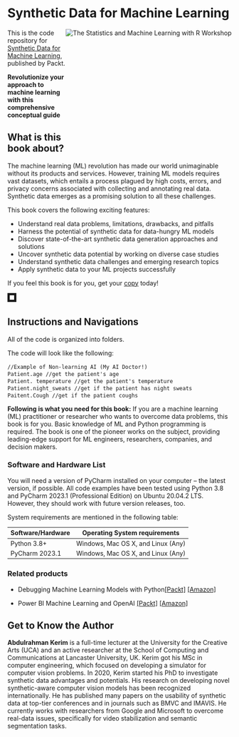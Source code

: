 # Synthetic Data for Machine Learning

<a href="https://www.packtpub.com/product/synthetic-data-for-machine-learning/9781803245409?utm_source=github&utm_medium=repository&utm_id=9781803245409"><img src="https://content.packt.com/B18494/cover_image_small.jpg" alt="The Statistics and Machine Learning with R Workshop" height="256px" align="right"></a>

This is the code repository for [Synthetic Data for Machine Learning](https://www.packtpub.com/product/synthetic-data-for-machine-learning/9781803245409?utm_source=github&utm_medium=repository&utm_id=9781803245409), published by Packt.

**Revolutionize your approach to machine learning with this comprehensive conceptual guide**

## What is this book about?
The machine learning (ML) revolution has made our world unimaginable without its products and services. However, training ML models requires vast datasets, which entails a process plagued by high costs, errors, and privacy concerns associated with collecting and annotating real data. Synthetic data emerges as a promising solution to all these challenges.

This book covers the following exciting features: 
* Understand real data problems, limitations, drawbacks, and pitfalls
* Harness the potential of synthetic data for data-hungry ML models
* Discover state-of-the-art synthetic data generation approaches and solutions
* Uncover synthetic data potential by working on diverse case studies
* Understand synthetic data challenges and emerging research topics
* Apply synthetic data to your ML projects successfully

If you feel this book is for you, get your [copy](https://www.amazon.com/dp/B0BVMRHBNN) today!

<a href="https://www.packtpub.com/?utm_source=github&utm_medium=banner&utm_campaign=GitHubBanner"><img src="https://raw.githubusercontent.com/PacktPublishing/GitHub/master/GitHub.png" 
alt="https://www.packtpub.com/" border="5" /></a>


## Instructions and Navigations
All of the code is organized into folders.

The code will look like the following:
```
//Example of Non-learning AI (My AI Doctor!)
Patient.age //get the patient's age
Patient. temperature //get the patient's temperature
Patient.night_sweats //get if the patient has night sweats
Paitent.Cough //get if the patient coughs
```


**Following is what you need for this book:**
If you are a machine learning (ML) practitioner or researcher who wants to overcome data problems, this book is for you. Basic knowledge of ML and Python programming is required. The book is one of the pioneer works on the subject, providing leading-edge support for ML engineers, researchers, companies, and decision makers.		

### Software and Hardware List

You will need a version of PyCharm installed on your computer – the latest version, if possible. All
code examples have been tested using Python 3.8 and PyCharm 2023.1 (Professional Edition) on
Ubuntu 20.04.2 LTS. However, they should work with future version releases, too.

System requirements are mentioned in the following table:

| Software/Hardware                              | Operating System requirements      |
| ------------------------------------           | -----------------------------------|
| Python 3.8+                                    | Windows, Mac OS X, and Linux (Any) |
| PyCharm 2023.1                                 | Windows, Mac OS X, and Linux (Any) |


### Related products <Other books you may enjoy>
* Debugging Machine Learning Models with Python[[Packt]](https://www.packtpub.com/product/debugging-machine-learning-models-with-python/9781800208582) [[Amazon]](https://www.amazon.com/dp/1800208588)

* Power BI Machine Learning and OpenAI [[Packt]](https://www.packtpub.com/product/power-bi-machine-learning-and-openai/9781837636150) [[Amazon]](https://www.amazon.com/dp/183763615X)

## Get to Know the Author
**Abdulrahman Kerim**
is a full-time lecturer at the University for the Creative Arts (UCA) and an active
researcher at the School of Computing and Communications at Lancaster University, UK. Kerim got his
MSc in computer engineering, which focused on developing a simulator for computer vision problems.
In 2020, Kerim started his PhD to investigate synthetic data advantages and potentials. His research on
developing novel synthetic-aware computer vision models has been recognized internationally. He has
published many papers on the usability of synthetic data at top-tier conferences and in journals such
as BMVC and IMAVIS. He currently works with researchers from Google and Microsoft to overcome
real-data issues, specifically for video stabilization and semantic segmentation tasks.
